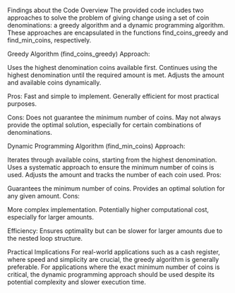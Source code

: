 Findings about the Code
Overview
The provided code includes two approaches to solve the problem of giving change using a set of coin denominations: a greedy algorithm and a dynamic programming algorithm. These approaches are encapsulated in the functions find_coins_greedy and find_min_coins, respectively.

Greedy Algorithm (find_coins_greedy)
Approach:

Uses the highest denomination coins available first.
Continues using the highest denomination until the required amount is met.
Adjusts the amount and available coins dynamically.

Pros:
Fast and simple to implement.
Generally efficient for most practical purposes.

Cons:
Does not guarantee the minimum number of coins.
May not always provide the optimal solution, especially for certain combinations of denominations.

Dynamic Programming Algorithm (find_min_coins)
Approach:

Iterates through available coins, starting from the highest denomination.
Uses a systematic approach to ensure the minimum number of coins is used.
Adjusts the amount and tracks the number of each coin used.
Pros:

Guarantees the minimum number of coins.
Provides an optimal solution for any given amount.
Cons:

More complex implementation.
Potentially higher computational cost, especially for larger amounts.

Efficiency: Ensures optimality but can be slower for larger amounts due to the nested loop structure.

Practical Implications
For real-world applications such as a cash register, where speed and simplicity are crucial, the greedy algorithm is generally preferable.
For applications where the exact minimum number of coins is critical, the dynamic programming approach should be used despite its potential complexity and slower execution time.
